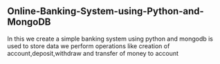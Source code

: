 ## Online-Banking-System-using-Python-and-MongoDB
In this we create a simple banking system using python and mongodb is used to store data
we perform operations like creation of account,deposit,withdraw and transfer of money to account 
